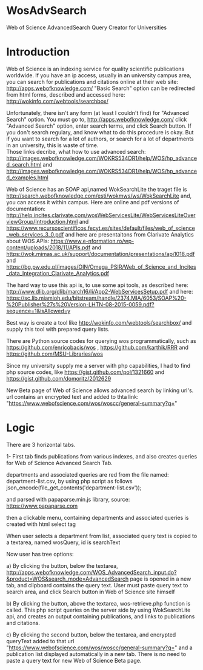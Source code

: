 # WosAdvSearch
Web of Science AdvancedSearch Query Creator for Universities
# Introduction
Web of Science is an indexing service for quality scientific publications worldwide. If you have an ip access, usually in an university campus area, you can search for publications and citations online at their web site: http://apps.webofknowledge.com/
"Basic Search" option can be redirected from html forms, described and accessed here: http://wokinfo.com/webtools/searchbox/

Unfortunately, there isn't any form (at least I couldn't find) for "Advanced Search" option. You must go to, http://apps.webofknowledge.com/ click "Advanced Search" option, enter search terms, and click Search button.
If you don't search regulary, and know what to do this procedure is okay. But if you want to search for a lot of authors, or search for a lot of departments in an university, this is waste of time.  
Those links decribe, what how to use advanced search: http://images.webofknowledge.com/WOKRS534DR1/help/WOS/hp_advanced_search.html
and http://images.webofknowledge.com/WOKRS534DR1/help/WOS/hp_advanced_examples.html

Web of Science has an SOAP api,named WokSearchLite the traget file is http://search.webofknowledge.com/esti/wokmws/ws/WokSearchLite and, you can access it within campus.
Here are online and pdf versions of documentation: http://help.incites.clarivate.com/wosWebServicesLite/WebServicesLiteOverviewGroup/Introduction.html and 
https://www.recursoscientificos.fecyt.es/sites/default/files/web_of_science_web_services_3_0.pdf
and here are presentaitons from Clarivate Analytics about WOS APIs: https://www.e-nformation.ro/wp-content/uploads/2018/11/APIs.pdf and https://wok.mimas.ac.uk/support/documentation/presentations/api1018.pdf and https://bg.pw.edu.pl/images/OIN/Omega_PSIR/Web_of_Science_and_Incites_data_Integration_Clarivate_Analytics.pdf

The hard way to use this api is, to use some api tools, as described here: http://www.dlib.org/dlib/march16/li/App2-WebServicesSetup.pdf
and here: https://sc.lib.miamioh.edu/bitstream/handle/2374.MIA/6053/SOAP%20-%20Publisher%27s%20Version-LHTN-08-2015-0059.pdf?sequence=1&isAllowed=y

Best way is create a tool like http://wokinfo.com/webtools/searchbox/ and supply this tool with prepared query lists.

There are Python source codes for querying wos programmatically, such as https://github.com/enricobacis/wos , https://github.com/karthik/RRR and https://github.com/MSU-Libraries/wos

Since my university supply me a server with php capabilities, I had to find php source codes, like https://gist.github.com/pol/1321660 and https://gist.github.com/domoritz/2012629

New Beta page of Web of Science allows advanced search by linking url's. url contains an encrypted text and added to thta link: "https://www.webofscience.com/wos/woscc/general-summary?q="

# Logic
There are 3 horizontal tabs.

1- First  tab finds publications from various indexes, and also creates queries for Web of Science Advanced Search Tab.

departments and associated queries are red from the file named: department-list.csv, by using php script as follows
json_encode(file_get_contents('department-list.csv')); 

and parsed with papaparse.min.js library, source: https://www.papaparse.com

then a clickable menu, containing departments and associated queries is created with html select tag 

When user selects a department from list, associated query text is copied to a textarea, named wosQuery, id is searchText

Now user has tree options:

a) By clicking the button, below the textarea, http://apps.webofknowledge.com/WOS_AdvancedSearch_input.do?&product=WOS&search_mode=AdvancedSearch page is opened in a new tab, and clipboard contains the query text. User must paste query text to search area, and click Search button in Web of Science site himself

b) By clicking the button, above the textarea, wos-retrieve.php function is called. This php script queries on the server side by using WokSearchLite api, and creates an output containing publications, and links to publications and citations.

c) By clicking the second button, below the textarea, and encrypted queryText added to that url "https://www.webofscience.com/wos/woscc/general-summary?q=" and a publication list displayed automatically in a new tab. There is no need to paste a query text for new Web of Science Beta page.


